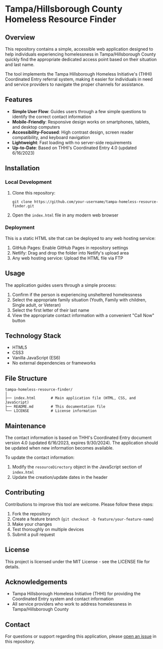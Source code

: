 # Tampa/Hillsborough County Homeless Resource Finder

## Overview
This repository contains a simple, accessible web application designed to help individuals experiencing homelessness in Tampa/Hillsborough County quickly find the appropriate dedicated access point based on their situation and last name.

The tool implements the Tampa Hillsborough Homeless Initiative's (THHI) Coordinated Entry referral system, making it easier for individuals in need and service providers to navigate the proper channels for assistance.

## Features
- **Simple User Flow**: Guides users through a few simple questions to identify the correct contact information
- **Mobile-Friendly**: Responsive design works on smartphones, tablets, and desktop computers
- **Accessibility-Focused**: High contrast design, screen reader compatibility, and keyboard navigation
- **Lightweight**: Fast loading with no server-side requirements
- **Up-to-Date**: Based on THHI's Coordinated Entry 4.0 (updated 6/16/2023)

## Installation

### Local Development
1. Clone this repository:
   ```
   git clone https://github.com/your-username/tampa-homeless-resource-finder.git
   ```
2. Open the `index.html` file in any modern web browser

### Deployment
This is a static HTML site that can be deployed to any web hosting service:

1. GitHub Pages: Enable GitHub Pages in repository settings
2. Netlify: Drag and drop the folder into Netlify's upload area
3. Any web hosting service: Upload the HTML file via FTP

## Usage
The application guides users through a simple process:

1. Confirm if the person is experiencing unsheltered homelessness
2. Select the appropriate family situation (Youth, Family with children, Single adult, or Veteran)
3. Select the first letter of their last name
4. View the appropriate contact information with a convenient "Call Now" button

## Technology Stack
- HTML5
- CSS3
- Vanilla JavaScript (ES6)
- No external dependencies or frameworks

## File Structure
```
tampa-homeless-resource-finder/
│
├── index.html       # Main application file (HTML, CSS, and JavaScript)
├── README.md        # This documentation file
└── LICENSE          # License information
```

## Maintenance
The contact information is based on THHI's Coordinated Entry document version 4.0 (updated 6/16/2023, expires 9/30/2024). The application should be updated when new information becomes available.

To update the contact information:
1. Modify the `resourceDirectory` object in the JavaScript section of `index.html`
2. Update the creation/update dates in the header

## Contributing
Contributions to improve this tool are welcome. Please follow these steps:

1. Fork the repository
2. Create a feature branch (`git checkout -b feature/your-feature-name`)
3. Make your changes
4. Test thoroughly on multiple devices
5. Submit a pull request

## License
This project is licensed under the MIT License - see the LICENSE file for details.

## Acknowledgements
- Tampa Hillsborough Homeless Initiative (THHI) for providing the Coordinated Entry system and contact information
- All service providers who work to address homelessness in Tampa/Hillsborough County

## Contact
For questions or support regarding this application, please [open an issue](https://github.com/your-username/tampa-homeless-resource-finder/issues) in this repository.